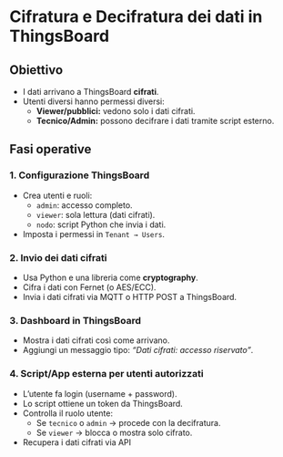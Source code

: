 # Cifratura e Decifratura dei dati in ThingsBoard

## Obiettivo
- I dati arrivano a ThingsBoard **cifrati**.
- Utenti diversi hanno permessi diversi:
  - **Viewer/pubblici:** vedono solo i dati cifrati.
  - **Tecnico/Admin:** possono decifrare i dati tramite script esterno.
  
## Fasi operative

### 1. Configurazione ThingsBoard
- Crea utenti e ruoli:
  - `admin`: accesso completo.
  - `viewer`: sola lettura (dati cifrati).
  - `nodo`: script Python che invia i dati.
- Imposta i permessi in `Tenant → Users`.

### 2. Invio dei dati cifrati
- Usa Python e una libreria come **cryptography**.
- Cifra i dati con Fernet (o AES/ECC).
- Invia i dati cifrati via MQTT o HTTP POST a ThingsBoard.

### 3. Dashboard in ThingsBoard
- Mostra i dati cifrati così come arrivano.
- Aggiungi un messaggio tipo: _“Dati cifrati: accesso riservato”_.

### 4. Script/App esterna per utenti autorizzati
- L’utente fa login (username + password).
- Lo script ottiene un token da ThingsBoard.
- Controlla il ruolo utente:
  - Se `tecnico` o `admin` → procede con la decifratura.
  - Se `viewer` → blocca o mostra solo cifrato.
- Recupera i dati cifrati via API
